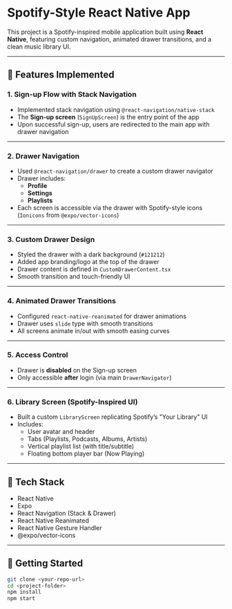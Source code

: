 # Spotify-Style React Native App

This project is a Spotify-inspired mobile application built using **React Native**, featuring custom navigation, animated drawer transitions, and a clean music library UI.

---

## 📱 Features Implemented

### 1. **Sign-up Flow with Stack Navigation**
- Implemented stack navigation using `@react-navigation/native-stack`
- The **Sign-up screen** (`SignUpScreen`) is the entry point of the app
- Upon successful sign-up, users are redirected to the main app with drawer navigation

---

### 2. **Drawer Navigation**
- Used `@react-navigation/drawer` to create a custom drawer navigator
- Drawer includes:
  - **Profile**
  - **Settings**
  - **Playlists**
- Each screen is accessible via the drawer with Spotify-style icons (`Ionicons` from `@expo/vector-icons`)

---

### 3. **Custom Drawer Design**
- Styled the drawer with a dark background (`#121212`)
- Added app branding/logo at the top of the drawer
- Drawer content is defined in `CustomDrawerContent.tsx`
- Smooth transition and touch-friendly UI

---

### 4. **Animated Drawer Transitions**
- Configured `react-native-reanimated` for drawer animations
- Drawer uses `slide` type with smooth transitions
- All screens animate in/out with smooth easing curves

---

### 5. **Access Control**
- Drawer is **disabled** on the Sign-up screen
- Only accessible **after** login (via main `DrawerNavigator`)

---

### 6. **Library Screen (Spotify-Inspired UI)**
- Built a custom `LibraryScreen` replicating Spotify’s "Your Library" UI
- Includes:
  - User avatar and header
  - Tabs (Playlists, Podcasts, Albums, Artists)
  - Vertical playlist list (with title/subtitle)
  - Floating bottom player bar (Now Playing)

---

## 🧰 Tech Stack

- React Native
- Expo
- React Navigation (Stack & Drawer)
- React Native Reanimated
- React Native Gesture Handler
- @expo/vector-icons

---

## 🚀 Getting Started

```bash
git clone <your-repo-url>
cd <project-folder>
npm install
npm start
